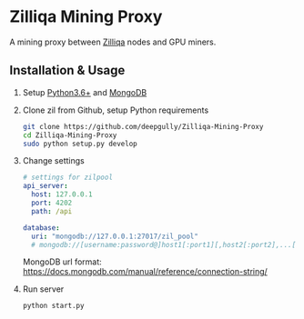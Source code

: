 # Zilliqa Mining Proxy

A mining proxy between [Zilliqa](https://zilliqa.com/) nodes and GPU miners.

## Installation & Usage

1. Setup [Python3.6+](https://www.python.org/downloads/) and [MongoDB](https://docs.mongodb.com/manual/installation/)
2. Clone zil from Github, setup Python requirements
    ```bash
    git clone https://github.com/deepgully/Zilliqa-Mining-Proxy
    cd Zilliqa-Mining-Proxy
    sudo python setup.py develop 
    ```

3. Change settings
    ```yaml
    # settings for zilpool
    api_server:
      host: 127.0.0.1
      port: 4202
      path: /api
    
    database:
      uri: "mongodb://127.0.0.1:27017/zil_pool"
      # mongodb://[username:password@]host1[:port1][,host2[:port2],...[,hostN[:portN]]][/[database][?options]]
    ```
    MongoDB url format: https://docs.mongodb.com/manual/reference/connection-string/

4. Run server
    ```bash
    python start.py
    ```
    
